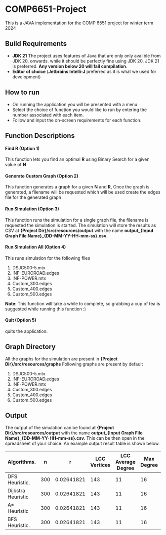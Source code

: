 
# COMP6651-Project
This is a JAVA implementation for the COMP 6551 project for winter term 2024

## Build Requirements
- **JDK 21**
    The project uses features of Java that are only only availble from JDK 20, onwards. while it should be perfectly fine using JDK 20, JDK 21 is preferred. **Any version below 20 will fail compilation**.
- **Editor of choice** (**Jetbrains Intelli-J** preferred as it is what we used for development)

## How to run
- On running the application you will be presented with a menu
- Select the choice of function you would like to run by entering the number associated with each item.
- Follow and input the on-screen requirements for each function.
## Function Descriptions
#### Find R (Option 1)
This function lets you find an optimal **R** using Binary Search for a given value of **N**
#### Generate Custom Graph (Option 2)
This function generates a graph for a given **N** and **R**, Once the graph is generated, a filename will be requested which will be used create the edges file for the generated graph
#### Run Simulation (Option 3)

This function runs the simulation for a single graph file, the filename is requested the simulation is started. The simulation will store the results as CSV at **{Project Dir}/src/resources/output** with the name **output_{Input Graph File Name}_{DD-MM-YY-HH-mm-ss}.csv**.
#### Run Simulation All (Option 4)
This runs simulation for the following files
1. DSJC500-5.mtx
2. INF-EUROROAD.edges
3. INF-POWER.mtx
4. Custom_300.edges
5. Custom_400.edges
6. Custom_500.edges
 
**Note**: This function will take a while to complete, so grabbing a cup of tea is suggested while running this function :)

#### Quit (Option 5)
quits the application.

## Graph Directory
All the graphs for the simulation are present in **{Project Dir}/src/resources/graphs**
Following graphs are present by default
1. DSJC500-5.mtx
2. INF-EUROROAD.edges
3. INF-POWER.mtx
4. Custom_300.edges
5. Custom_400.edges
6. Custom_500.edges

## Output
The output of the simulation can be found at 
**{Project Dir}/src/resources/output** 
with the name **output_{Input Graph File Name}_{DD-MM-YY-HH-mm-ss}.csv**.
This can be then open in the spreadsheet of your choice.  An example output result table is shown below.

|Algorithms.       |n  |r          |LCC Vertices |LCC Average Degree|Max Degree|LMax|
|------------------|---|-----------|-------------|------------------|----------|----|
|DFS Heuristic.    |300|0.02641821 |143          |11                |16        |35  |
|Dijkstra Heuristic|300|0.02641821 |143          |11                |16        |102 |
|A* Heuristic      |300|0.02641821 |143          |11                |16        |27  |
|BFS Heuristic.    |300 |0.02641821|143          |11                |16        |27  |

